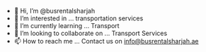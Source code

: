 - 👋 Hi, I’m @busrentalsharjah
- 👀 I’m interested in ... transportation services
- 🌱 I’m currently learning ... Transport
- 💞️ I’m looking to collaborate on ... Transport Services
- 📫 How to reach me ... Contact us on info@busrentalsharjah.ae

<!---
busrentalsharjah/busrentalsharjah is a ✨ special ✨ repository because its `README.md` (this file) appears on your GitHub profile.
You can click the Preview link to take a look at your changes.
--->
